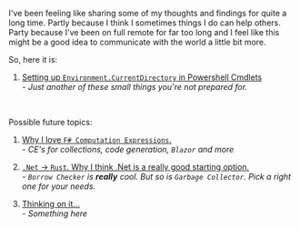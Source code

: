 I've been feeling like sharing some of my thoughts and findings for quite a long time. Partly because I think I sometimes things I do can help others. Party because I've been on full remote for far too long and I feel like this might be a good idea to communicate with the world a little bit more.<br>

So, here it is:<br>

1. [Setting up `Environment.CurrentDirectory` in Powershell Cmdlets]()<br>
*- Just another of these small things you're not prepared for.*

<br>

Possible future topics:
1. [Why I love `F# Computation Expressions`.]()<br>
*- CE's for collections, code generation, `Blazor` and more*

2. [`.Net` -> `Rust`. Why I think .Net is a really good starting option.]()<br>
*- `Borrow Checker` is **really** cool. But so is `Garbage Collector`. Pick a right one for your needs.*

3. [Thinking on it...]()<br>
*- Something here*